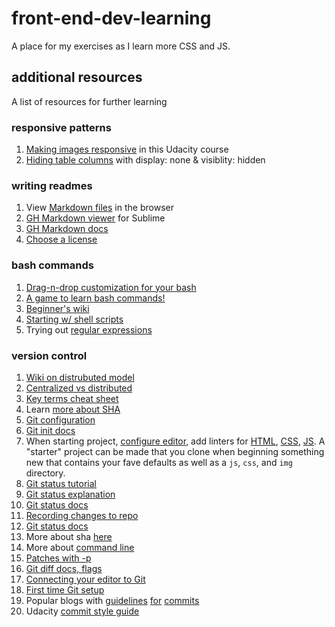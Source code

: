 # front-end-dev-learning
A place for my exercises as I learn more CSS and JS. 

## additional resources
A list of resources for further learning

### responsive patterns
1. [Making images responsive](https://www.udacity.com/course/responsive-images--ud882) in this Udacity course
2. [Hiding table columns](https://www.lifewire.com/display-none-vs-visibility-hidden-3466884) with display: none & visiblity: hidden

### writing readmes
1. View [Markdown files](https://dillinger.io/) in the browser
2. [GH Markdown viewer](https://packagecontrol.io/packages/GitHub%20Flavored%20Markdown%20Preview) for Sublime
3. [GH Markdown docs](https://help.github.com/articles/getting-started-with-writing-and-formatting-on-github/)
4. [Choose a license](https://choosealicense.com/)

### bash commands
1. [Drag-n-drop customization for your bash](http://bashrcgenerator.com/)
2. [A game to learn bash commands!](https://www.bash.academy/)
3. [Beginner's wiki](http://www.tldp.org/LDP/Bash-Beginners-Guide/html/)
4. [Starting w/ shell scripts](http://tldp.org/HOWTO/Bash-Prog-Intro-HOWTO.html)
5. Trying out [regular expressions](https://regexr.com/)

### version control
1. [Wiki on distrubuted model](https://en.wikipedia.org/wiki/Distributed_version_control)
2. [Centralized vs distributed](https://www.atlassian.com/blog/software-teams/version-control-centralized-dvcs)
3. [Key terms cheat sheet](http://video.udacity-data.com.s3.amazonaws.com/topher/2017/March/58d31eb5_ud123-git-keyterms/ud123-git-keyterms.pdf)
4. Learn [more about SHA](https://www.udacity.com/course/intro-to-computer-science--cs101)
5. [Git configuration](https://git-scm.com/book/en/v2/Customizing-Git-Git-Configuration)
6. [Git init docs](https://git-scm.com/docs/git-init)
7. When starting project, [configure editor](https://editorconfig.org/), add linters for [HTML](http://htmlhint.com/), [CSS](https://stylelint.io/), [JS](https://eslint.org/). A "starter" project can be made that you clone when beginning something new that contains your fave defaults as well as a <code>js</code>, <code>css</code>, and <code>img</code> directory.
8. [Git status tutorial](https://www.atlassian.com/git/tutorials/inspecting-a-repository)
9. [Git status explanation](https://git-scm.com/book/en/v2/Git-Basics-Recording-Changes-to-the-Repository#Checking-the-Status-of-Your-Files)
10. [Git status docs](https://git-scm.com/docs/git-status)
11. [Recording changes to repo](https://git-scm.com/book/en/v2/Git-Basics-Recording-Changes-to-the-Repository#Checking-the-Status-of-Your-Files)
12. [Git status docs](https://git-scm.com/docs/git-status)
13. More about sha [here](https://www.udacity.com/course/intro-to-computer-science--cs101)
14. More about [command line](https://www.udacity.com/course/linux-command-line-basics--ud595)
15. [Patches with -p](https://git-scm.com/docs/git-diff#_generating_patches_with_p)
16. [Git diff docs, flags](https://git-scm.com/docs/git-diff)
17. [Connecting your editor to Git](https://help.github.com/articles/associating-text-editors-with-git/)
18. [First time Git setup](https://git-scm.com/book/en/v2/Getting-Started-First-Time-Git-Setup)
19. Popular blogs with [guidelines](https://chris.beams.io/posts/git-commit/) [for](https://medium.com/@preslavrachev/what-s-with-the-50-72-rule-8a906f61f09c) [commits](https://tbaggery.com/2008/04/19/a-note-about-git-commit-messages.html)
20. Udacity [commit style guide](https://udacity.github.io/git-styleguide/)
